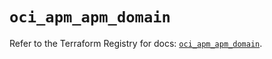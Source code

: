 # `oci_apm_apm_domain`

Refer to the Terraform Registry for docs: [`oci_apm_apm_domain`](https://registry.terraform.io/providers/oracle/oci/6.18.0/docs/resources/apm_apm_domain).
